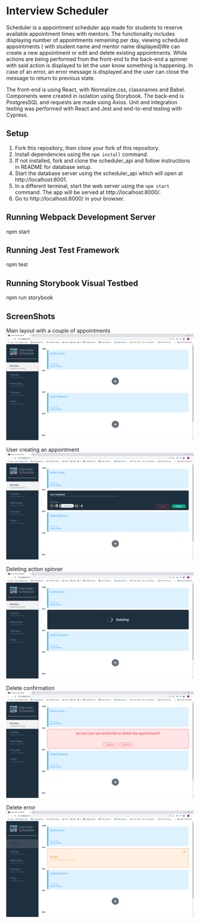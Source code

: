 # Interview Scheduler

Scheduler is a appointment scheduler app made for students to reserve available appointment times with mentors.
The functionality includes displaying number of appointments remaining per day, viewing scheduled appointments ( with student name and mentor name displayed)We can create a new appointment or edit and delete existing appointments. While actions are being performed from the front-end to the back-end a spinner with said action is displayed to let the user know something is happening. In case of an error, an error message is displayed and the user can close the message to return to previous state.

The front-end is using React, with Normalize.css, classnames and Babel. Components were created in isolation using Storybook. The back-end is PostgresSQL and requests are made using Axios. Unit and integration testing was performed with React and Jest and end-to-end testing with Cypress.

## Setup

1. Fork this repository, then clone your fork of this repository.
2. Install dependencies using the `npm install` command. 
3. If not installed, fork and clone the scheduler_api and follow instructions in README for database setup.
4. Start the database server using the scheduler_api which will open at http://localhost:8001.
5. In a different terminal, start the web server using the `npm start` command. The app will be served at http://localhost:8000/.
6. Go to http://localhost:8000/ in your browser.

## Running Webpack Development Server

npm start

## Running Jest Test Framework

npm test

## Running Storybook Visual Testbed

npm run storybook

## ScreenShots

Main layout with a couple of appointments
!['Main layout with a couple of appointments'](https://github.com/notayogilee/scheduler/blob/master/Screenshots/Layout.png?raw=true)

User creating an appointment
![User creating an appointment"](https://github.com/notayogilee/scheduler/blob/master/Screenshots/User_filled_form.png?raw=true)

Deleting action spinner
!['Deleting action spinner'](https://github.com/notayogilee/scheduler/blob/master/Screenshots/Deleting_action.png?raw=true)

Delete confirmation
!['Delete confirmation'](https://github.com/notayogilee/scheduler/blob/master/Screenshots/Delete_confirmation.png?raw=true)

Delete error
!['Delete error'](https://github.com/notayogilee/scheduler/blob/master/Screenshots/Delete_error.png?raw=true)
